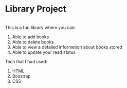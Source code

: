 # Library Project

<br />
This is a fun library where you can:

1. Able to add books
2. Able to delete books 
3. Able to view a detailed informetion about books stored
4. Able to update your read status

Tech that I had used:

1. HTML
2. Boostrap
3. CSS
